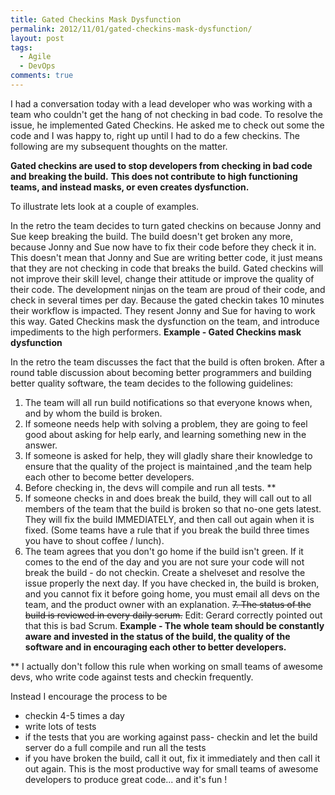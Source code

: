 ```yaml
---
title: Gated Checkins Mask Dysfunction
permalink: 2012/11/01/gated-checkins-mask-dysfunction/
layout: post
tags:
  - Agile
  - DevOps
comments: true
---
```



I had a conversation today with a lead developer who was working with a team who couldn't get the hang of not checking in bad code. To resolve the issue, he implemented Gated Checkins. He asked me to check out some the code and I was happy to, right up until I had to do a few checkins. The following are my subsequent thoughts on the matter.

<strong>Gated checkins are used to stop developers from checking in bad code and breaking the build.</strong>
<strong> This does not contribute to high functioning teams, and instead masks, or even creates dysfunction.</strong>

To illustrate lets look at a couple of examples.

In the retro the team decides to turn gated checkins on because Jonny and Sue keep breaking the build.
The build doesn't get broken any more, because Jonny and Sue now have to fix their code before they check it in.
This doesn't mean that Jonny and Sue are writing better code, it just means that they are not checking in code that breaks the build.
Gated checkins will not improve their skill level, change their attitude or improve the quality of their code.
The development ninjas on the team are proud of their code, and check in several times per day.
Because the gated checkin takes 10 minutes their workflow is impacted.
They resent Jonny and Sue for having to work this way.
Gated Checkins mask the dysfunction on the team, and introduce impediments to the high performers.
<strong>Example - Gated Checkins mask dysfunction</strong>

In the retro the team discusses the fact that the build is often broken.
After a round table discussion about becoming better programmers and building better quality software, the team decides to the following guidelines:
1. The team will all run build notifications so that everyone knows when, and by whom the build is broken.
2. If someone needs help with solving a problem, they are going to feel good about asking for help early, and learning something new in the answer.
3. If someone is asked for help, they will gladly share their knowledge to ensure that the quality of the project is maintained ,and the team help each other to become better developers.
4. Before checking in, the devs will compile and run all tests. **
5. If someone checks in and does break the build, they will call out to all members of the team that the build is broken so that no-one gets latest. They will fix the build IMMEDIATELY, and then call out again when it is fixed.
(Some teams have a rule that if you break the build three times you have to shout coffee / lunch).
6. The team agrees that you don't go home if the build isn't green.
If it comes to the end of the day and you are not sure your code will not break the build - do not checkin. Create a shelveset and resolve the issue properly the next day.
If you have checked in, the build is broken, and you cannot fix it before going home, you must email all devs on the team, and the product owner with an explanation.
<del>7. The status of the build is reviewed in every daily scrum.</del> Edit: Gerard correctly pointed out that this is bad Scrum.
<strong>Example - The whole team should be constantly aware and invested in the status of the build, the quality of the software and in encouraging each other to better developers.</strong>

** I actually don't follow this rule when working on small teams of awesome devs, who write code against tests and checkin frequently.

Instead I encourage the process to be
- checkin 4-5 times a day
- write lots of tests
- if the tests that you are working against pass- checkin and let the build server do a full compile and run all the tests
- if you have broken the build, call it out, fix it immediately and then call it out again.
This is the most productive way for small teams of awesome developers to produce great code... and it's fun !